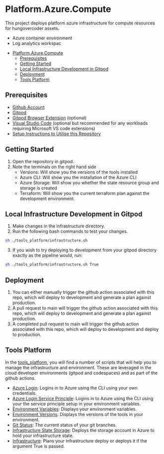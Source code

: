 # Platform.Azure.Compute

This project deploys platform azure infrastructure for compute resources for hungovercoder assets.

* Azure container environment
* Log analytics workspac

- [Platform.Azure.Compute](#platformazurecompute)
  - [Prerequisites](#prerequisites)
  - [Getting Started](#getting-started)
  - [Local Infrastructure Development in Gitpod](#local-infrastructure-development-in-gitpod)
  - [Deployment](#deployment)
  - [Tools Platform](#tools-platform)

## Prerequisites

- [Github Account](https://www.github.com/)
- [Gitpod](https://gitpod.io/)
- [Gitpod Browser Extension](https://www.gitpod.io/docs/configure/user-settings/browser-extension) (optional)
- [Visual Studio Code](https://code.visualstudio.com/) (optional but recommended for any workloads requiring Microsoft VS code extensions)
- [Setup Instructions to Utilise this Repository](https://github.com/hungovercoders/Template.Azure.Terraform/WIKI.md)

## Getting Started

1. Open the repository in gitpod.
2. Note the terminals on the right hand side
   - Versions: Will show you the versions of the tools installed
   - Azure CLI: Will show you the installation of the Azure CLI
   - Azure Storage: Will show you whether the state resource group and storage is created
   - Terraform: Will show you the current terraform plan against the development environment.

## Local Infrastructure Development in Gitpod

1. Make changes in the infrastructure directory.
2. Run the following bash commands to test your changes.

```bash
sh ./tools_platform/infrastructure.sh
```

3. If you wish to try deploying to development from your gitpod directory exactly as the pipeline would, run:

```bash
sh ./tools_platform/infrastructure.sh True
```

## Deployment

1. You can either manually trigger the github action associated with this repo, which will deploy to development and generate a plan against production.
1. A pull request to main will trigger the github action associated with this repo, which will deploy to development and generate a plan against production.
1. A completed pull request to main will trigger the github action associated with this repo, which will deploy to development and deploy to production.

## Tools Platform

In the [tools_platform](./tools_platform/azure.sh), you will find a number of scripts that will help you to manage the infrastructure and environment. These are leveraged in the cloud developer environments (gitpod and codespaces) and as part of the github actions.

- [Azure Login](./tools_platform/azure_login.sh): Logins in to Azure using the CLI using your own credentials.
- [Azure Login Service Principle](./tools_platform/azure_login_service_principal.sh): Logins in to Azure using the CLI using your the service principle setup in your environment variables.
- [Environment Variables](./tools_platform/environment_variables.sh): Displays your environment variables.
- [Environment Versions](./tools_platform/environment_versions.sh): Displays the versions of the tools in your environment.
- [Git Status](./tools_platform/git_status.sh): The current status of your git branches.
- [Infrastructure State Storage](./tools_platform/infrastructure_state_storage.sh): Deploys the storage account in Azure to hold your infrastructure state.
- [Infrastructure](./tools_platform/infrastructure.sh): Plans your infrastructure deploy or deploys it if the argument True is passed.
